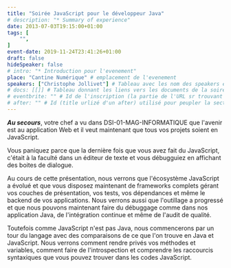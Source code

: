 ```yaml
---
title: "Soirée JavaScript pour le développeur Java"
# description: "* Summary of experience"
date: 2013-07-03T19:15:00+01:00
tags: [
    "",
]
event-date: 2019-11-24T23:41:26+01:00
draft: false
hideSpeaker: false
# intro: "* Introduction pour l'evenement"
place: "Cantine Numérique" # emplacement de l'evenement
speakers: ["Christophe Jollivet"] # Tableau avec les nom des speakers entre " et séparé par des , et doit être identique au titre du speaker enregistré !
# docs: [[]] # Tableau donnant les liens vers les documents de la soirée hors affiche - exemple : [["L'inauguration","http://toursjug.cloud.xwiki.com/xwiki/bin/download/Meetings/20080409/InaugurationToursJUG.pdf"], ["Unitils et Selenium","Unitils-Selenium.pdf"]]
# eventbrite: "" # Id de l'inscription (la partie de l'URL sr trouvant après https://www.eventbrite.fr/e/ )
# after: "" # Id (title urlizé d'un after) utilisé pour peupler la section after d'un evvent (exemple : apside-after-01)
---
```


***Au secours***, votre chef a vu dans DSI-01-MAG-INFORMATIQUE que l'avenir est au application Web et il veut maintenant que tous vos projets soient en JavaScript.

Vous paniquez parce que la dernière fois que vous avez fait du JavaScript, c'était à la faculté dans un éditeur de texte et vous débugguiez en affichant des boites de dialogue.   

Au cours de cette présentation, nous verrons que l'écosystème JavaScript a évolué et que vous disposez maintenant de frameworks complets gérant vos couches de présentation, vos tests, vos dépendances et même le backend de vos applications. Nous verrons aussi que l'outillage a progressé et que nous pouvons maintenant faire du débuggage comme dans nos application Java, de l'intégration continue et même de l'audit de qualité.

Toutefois comme JavaScript n'est pas Java, nous commencerons par un tour du langage avec des comparaisons de ce que l'on trouve en Java et JavaScript. Nous verrons comment rendre privés vos méthodes et variables, comment faire de l'introspection et comprendre les raccourcis syntaxiques que vous pouvez trouver dans les codes JavaScript.
